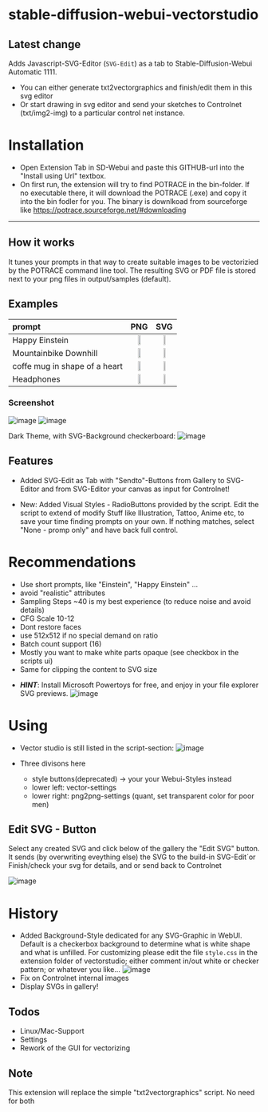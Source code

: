 # stable-diffusion-webui-vectorstudio

## Latest change
Adds  Javascript-SVG-Editor (```SVG-Edit```) as a tab to Stable-Diffusion-Webui Automatic 1111.

* You can either generate txt2vectorgraphics and finish/edit them in this svg editor
* Or start drawing in svg editor and send your sketches to Controlnet (txt/img2-img) to a particular control net instance.

# Installation
* Open Extension Tab in SD-Webui and paste this GITHUB-url into the "Install using Url" textbox.
* On first run, the extension will try to find POTRACE in the bin-folder. If no executable there, it will download the POTRACE (.exe) and copy it into the bin fodler for you.
The binary is downlkoad from sourceforge like https://potrace.sourceforge.net/#downloading

---
## How it works
It tunes your prompts in that way to create suitable images to be vectorizied by the POTRACE command line tool.
The resulting SVG or PDF file is stored next to your png files in output/samples (default).

## Examples

| prompt  |PNG  |SVG |
| :--------  | :-----------------: | :---------------------: |
| Happy Einstein | <img src="https://user-images.githubusercontent.com/7210708/193370360-506eb6b5-4fa7-4b2a-9fec-6430f6d027f5.png" width="40%" /> | <img src="https://user-images.githubusercontent.com/7210708/193370379-2680aa2a-f460-44e7-9c4e-592cf096de71.svg" width=30%/> |
| Mountainbike Downhill | <img src="https://user-images.githubusercontent.com/7210708/193371353-f0f5ff6f-12f7-423b-a481-f9bd119631dd.png" width=40%/> | <img src="https://user-images.githubusercontent.com/7210708/193371585-68dea4ca-6c1a-4d31-965d-c1b5f145bb6f.svg" width=30%/> |
coffe mug in shape of a heart | <img src="https://user-images.githubusercontent.com/7210708/193374299-98379ca1-3106-4ceb-bcd3-fa129e30817a.png" width=40%/> | <img src="https://user-images.githubusercontent.com/7210708/193374525-460395af-9588-476e-bcf6-6a8ad426be8e.svg" width=30%/> |
| Headphones | <img src="https://user-images.githubusercontent.com/7210708/193376238-5c4d4a8f-1f06-4ba4-b780-d2fa2e794eda.png" width=40%/> | <img src="https://user-images.githubusercontent.com/7210708/193376255-80e25271-6313-4bff-a98e-ba3ae48538ca.svg" width=30%/> |


### Screenshot
![image](https://user-images.githubusercontent.com/7210708/221387609-37ca2c3c-3da5-42aa-ad0f-8491c5f862f7.png)
![image](https://user-images.githubusercontent.com/7210708/221387629-1666d116-7213-41af-8b6f-a9ace3fc6083.png)

Dark Theme, with SVG-Background checkerboard:
![image](https://user-images.githubusercontent.com/7210708/227962150-ed6f6c8d-1a36-4524-818e-2a73f875fda0.png)


## Features

* Added SVG-Edit as Tab with "Sendto"-Buttons from Gallery to SVG-Editor and from SVG-Editor your canvas as input for Controlnet!

* New: Added Visual Styles - RadioButtons provided by the script. Edit the script to extend of modify 
Stuff like Illustration, Tattoo, Anime etc, to save your time finding prompts on your own.
If nothing matches, select "None - promp only" and have back full control.

# Recommendations
- Use short prompts, like "Einstein", "Happy Einstein" ...
- avoid "realistic" attributes
- Sampling Steps ~40 is my best experience (to reduce noise and avoid details)
- CFG Scale 10-12
- Dont restore faces
- use 512x512 if no special demand on ratio
- Batch count support (16)
- Mostly you want to make white parts opaque (see checkbox in the scripts ui)
- Same for clipping the content to SVG size

* ***HINT***: Install Microsoft Powertoys for free, and enjoy in your file explorer SVG previews.
![image](https://user-images.githubusercontent.com/7210708/195476107-3a2d799f-306e-46c8-ad3c-75a44fbcfdb8.png)

# Using
* Vector studio is still listed in the script-section:
![image](https://user-images.githubusercontent.com/7210708/227960089-8166212d-c63c-4121-8598-8c23f4a2e527.png)

* Three divisons here
  * style buttons(deprecated) -> your your Webui-Styles instead 
  * lower left: vector-settings
  * lower right: png2png-settings (quant, set transparent color for poor men)

## Edit SVG - Button
Select any created SVG and click below of the gallery the "Edit SVG" button.
It sends (by overwriting eveything else) the SVG to the build-in SVG-Edit´or
Finish/check your svg for details, and or send back to Controlnet

![image](https://user-images.githubusercontent.com/7210708/227963114-19d0ac2e-3c76-4b23-b0bd-8203b8013c9c.png)


# History
* Added Background-Style dedicated for any SVG-Graphic in WebUI. 
Default is a checkerbox background to determine what is white shape and what is unfilled.
For customizing please edit the file ```style.css``` in the extension folder of vectorstudio; either comment in/out white or checker pattern; or whatever you like...
![image](https://user-images.githubusercontent.com/7210708/227958543-b7b7564b-60e4-4307-b00d-b6ce94cd3385.png)
* Fix on Controlnet internal images
* Display SVGs in gallery!

## Todos
* Linux/Mac-Support
* Settings
* Rework of the GUI for vectorizing

## Note
This extension will replace the simple "txt2vectorgraphics" script. No need for both



